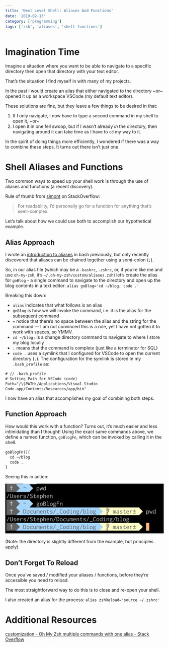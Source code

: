 ```yaml
---
title: 'Next Level Shell: Aliases And Functions'
date: '2019-02-13'
category: ['programming']
tags: ['zsh', 'aliases', 'shell functions']
---
```


# Imagination Time

Imagine a situation where you want to be able to navigate to a specific directory then open that directory with your text editor.

That’s the situation I find myself in with many of my projects.

In the past I would create an alias that either navigated to the directory ~or~ opened it up as a workspace VSCode (my default text editor).

These solutions are fine, but they leave a few things to be desired in that:

1. If I only navigate, I now have to type a second command in my shell to open it, ~or~
2. I open it in one fell swoop, but if I wasn’t already _in_ the directory, then navigating around it can take time as I have to `cd` my way to it.

In the spirit of doing things more efficiently, I wondered if there was a way to combine these steps. It turns out there isn’t just one.

# Shell Aliases and Functions

Two common ways to speed up your shell work is through the use of aliases and functions (a recent discovery).

Rule of thumb from [simont](https://stackoverflow.com/users/1084945/simont) on StackOverflow:

> For readability, I’d personally go for a function for anything that’s semi-complex.

Let’s talk about how we could use both to accomplish our hypothetical example.

## Alias Approach

I wrote an [introduction to aliases](https://www.stephencharlesweiss.com/2018-09-05/aliases-and-the-bash_profile/) in bash previously, but only recently discovered that aliases can be chained together using a semi-colon (`;`).

So, in our alias file (which may be a `.bashrc`, `.zshrc`, or, if you’re like me and use `oh-my-zsh`, it’s `~/.oh-my-zsh/custom/aliases.zsh`) let’s create the alias for `goBlog` - a single command to navigate to the directory and open up the blog contents in a text editor: `alias goBlog='cd ~/blog; code .'`

Breaking this down:

-   `alias` indicates that what follows _is_ an alias
-   `goBlog` is how we will invoke the command, i.e. it is the alias for the subsequent command
-   `=` notice that there’s no space between the alias and the string for the command — I am not convinced this is a rule, yet I have not gotten it to work with spaces, so YMMV.
-   `cd ~/blog;` is a change directory command to navigate to where I store my blog locally
-   `;` means that the command is complete (just like a terminator for SQL)
-   `code .` uses a symlink that I configured for VSCode to open the current directory (`.`). The configuration for the symlink is stored in my `.bash_profile` as:

```vim
# // .bash_profile
# Setting Path for VSCode (code)
Path="/\$PATH:/Applications/Visual Studio Code.app/Contents/Resources/app/bin"
```

I now have an alias that accomplishes my goal of combining both steps.

## Function Approach

How would this work with a function? Turns out, it’s much easier and less intimidating than I thought!
Using the exact same commands above, we define a named function, `goBlogFn`, which can be invoked by calling it in the shell.

```vim
goBlogFn(){
  cd ~/blog
  code .
}
```

Seeing this in action:

![](./blogFn.png)

(Note: the directory is slightly different from the example, but principles apply)

## Don’t Forget To Reload

Once you’ve saved / modified your aliases / functions, before they’re accessible you need to reload.

The most straightforward way to do this is to close and re-open your shell.

I also created an alias for the process: `alias zshReload='source ~/.zshrc'`

# Additional Resources

[customization - Oh My Zsh multiple commands with one alias - Stack Overflow](https://stackoverflow.com/questions/19255030/oh-my-zsh-multiple-commands-with-one-alias/19264761#19264761)
